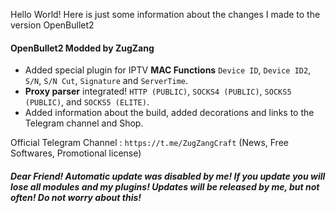 Hello World! Here is just some information about the changes I made to the version OpenBullet2

 #### OpenBullet2 Modded by ZugZang
- Added special plugin for IPTV **MAC Functions** `Device ID`, `Device ID2`, `S/N`, `S/N Cut`, `Signature` and `ServerTime`.
- **Proxy parser** integrated! `HTTP (PUBLIC)`, `SOCKS4 (PUBLIC)`, `SOCKS5 (PUBLIC)`, and `SOCKS5 (ELITE)`.
- Added information about the build, added decorations and links to the Telegram channel and Shop. 

Official Telegram Channel : `https://t.me/ZugZangCraft` (News, Free Softwares, Promotional license)

 ##### Dear Friend! Automatic update was disabled by me! If you update you will lose all modules and my plugins! Updates will be released by me, but not often! Do not worry about this!
